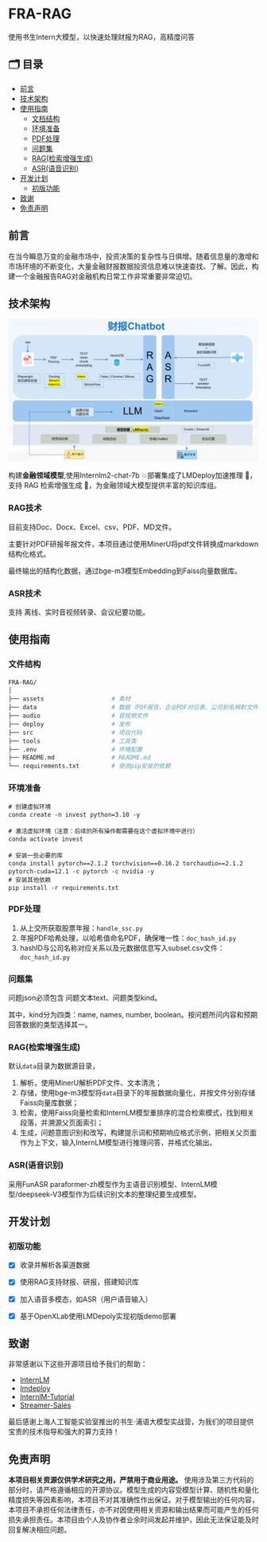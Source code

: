 # FRA-RAG
使用书生Intern大模型，以快速处理财报为RAG，高精度问答

## 🗂️ 目录
- [前言](#前言)
- [技术架构](#技术架构)
- [使用指南](#使用指南)
    - [文档结构](#文件结构)
    - [环境准备](#环境准备)
    - [PDF处理](#PDF处理)
    - [问题集](#问题集)
    - [RAG(检索增强生成)](#rag检索增强生成)
    - [ASR(语音识别)](#ASR(语音识别))
- [开发计划](#开发计划)
    - [初版功能](#初版功能)
- [致谢](#致谢)
- [免责声明](#免责声明)


## 前言

在当今瞬息万变的金融市场中，投资决策的复杂性与日俱增。随着信息量的激增和市场环境的不断变化，大量金融财报数据投资信息难以快速查找、了解。因此，构建一个金融报告RAG对金融机构日常工作非常重要非常迫切。

## 技术架构

![img.png](assets/image.png)

构建**金融领域模型**,使用Internlm2-chat-7b 💥部署集成了LMDeploy加速推理 🚀，支持 RAG 检索增强生成 💾，为金融领域大模型提供丰富的知识库组。

### RAG技术

目前支持Doc、Docx、Excel、csv、PDF、MD文件。

主要针对PDF研报年报文件，本项目通过使用MinerU将pdf文件转换成markdown结构化格式。

最终输出的结构化数据，通过bge-m3模型Embedding到Faiss向量数据库。

### ASR技术
支持 离线、实时音视频转录、会议纪要功能。

## 使用指南

### 文件结构

```bash
FRA-RAG/
│
├── assets                   # 素材
├── data                     # 数据（PDF报告、企业PDF对应表、公司别名映射文件、问题文件、结果文件）
├── audio                    # 音视频文件
├── deploy                   # 发布
├── src                      # 项目代码
├── tools                    # 工具类
├── .env                     # 环境配置
├── README.md                # README.md
└── requirements.txt         # 使用pip安装的依赖
```

### 环境准备

```shell
# 创建虚拟环境
conda create -n invest python=3.10 -y

# 激活虚拟环境（注意：后续的所有操作都需要在这个虚拟环境中进行）
conda activate invest

# 安装一些必要的库
conda install pytorch==2.1.2 torchvision==0.16.2 torchaudio==2.1.2 pytorch-cuda=12.1 -c pytorch -c nvidia -y
# 安装其他依赖
pip install -r requirements.txt
```


### PDF处理

1. 从上交所获取股票年报：`handle_ssc.py`
2. 年报PDF哈希处理，以哈希值命名PDF，确保唯一性：`doc_hash_id.py`
3. hashID与公司名称对应关系以及元数据信息写入subset.csv文件：`doc_hash_id.py`

### 问题集
问题json必须包含 问题文本text、问题类型kind。

其中，kind分为四类：name, names, number, boolean。按问题所问内容和预期回答数据的类型选择其一。

### RAG(检索增强生成)

默认`data`目录为数据源目录，
1. 解析，使用MinerU解析PDF文件、文本清洗；
2. 存储，使用bge-m3模型将`data`目录下的年报数据向量化，并按文件分别存储Faiss向量库数据；
3. 检索，使用Faiss向量检索和InternLM模型重排序的混合检索模式，找到相关段落，并溯源父页面索引；
4. 生成，问题意图识别和改写，构建提示词和预期响应格式示例，把相关父页面作为上下文，输入InternLM模型进行推理问答，并格式化输出。

### ASR(语音识别)
采用FunASR paraformer-zh模型作为主语音识别模型、InternLM模型/deepseek-V3模型作为后续识别文本的整理纪要生成模型。



 
## 开发计划

### 初版功能

- [x] 收录并解析各渠道数据

- [x] 使用RAG支持财报、研报，搭建知识库

- [x] 加入语音多模态，如ASR（用户语音输入）

- [x] 基于OpenXLab使用LMDepoly实现初版demo部署


## 致谢

非常感谢以下这些开源项目给予我们的帮助：

- [InternLM](https://github.com/InternLM/InternLM)
- [Imdeploy](https://github.com/InternLM/lmdeploy)
- [InternlM-Tutorial](https://github.com/InternLM/Tutorial)
- [Streamer-Sales](https://github.com/PeterH0323/Streamer-Sales)

最后感谢上海人工智能实验室推出的书生·浦语大模型实战营，为我们的项目提供宝贵的技术指导和强大的算力支持！

## 免责声明

**本项目相关资源仅供学术研究之用，严禁用于商业用途。** 使用涉及第三方代码的部分时，请严格遵循相应的开源协议。模型生成的内容受模型计算、随机性和量化精度损失等因素影响，本项目不对其准确性作出保证。对于模型输出的任何内容，本项目不承担任何法律责任，亦不对因使用相关资源和输出结果而可能产生的任何损失承担责任。本项目由个人及协作者业余时间发起并维护，因此无法保证能及时回复解决相应问题。